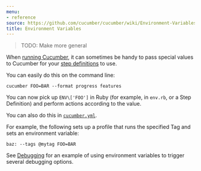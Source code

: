 ```yaml
---
menu:
- reference
source: https://github.com/cucumber/cucumber/wiki/Environment-Variables/
title: Environment Variables
---
```


> TODO: Make more general

When [running Cucumber](/cucumber/#running-cucumber), it can sometimes be handy to pass special
values to Cucumber for your [step definitions](/cucumber/#step-definitions) to use.

You can easily do this on the command line:

```
cucumber FOO=BAR --format progress features
```

You can now pick up `ENV\['FOO']` in Ruby (for example, in `env.rb`, or a Step Definition) and perform actions according to the value.

You can also do this in [`cucumber.yml`](/cucumber/cucumber.yml/).

For example, the following sets up a profile that runs the specified Tag and sets an environment variable:

```
baz: --tags @mytag FOO=BAR
```

See [Debugging](/implementations/ruby/debugging/) for an example of using environment variables to trigger several debugging options.
